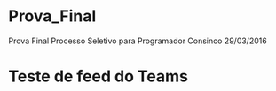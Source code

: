 # Prova_Final
Prova Final Processo Seletivo para Programador Consinco 29/03/2016

# Teste de feed do Teams
